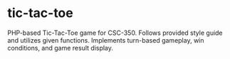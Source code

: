 # tic-tac-toe
PHP-based Tic-Tac-Toe game for CSC-350. Follows provided style guide and utilizes given functions. Implements turn-based gameplay, win conditions, and game result display.
